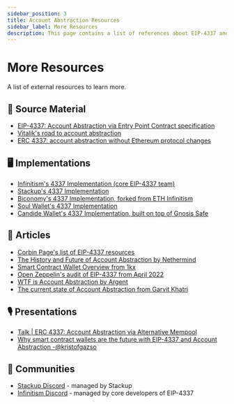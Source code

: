 ```yaml
---
sidebar_position: 3
title: Account Abstraction Resources
sidebar_label: More Resources
description: This page contains a list of references about EIP-4337 and account abstraction, curated by the Stackup team. Find everything you need to get started here!
---
```


# More Resources

A list of external resources to learn more.

<head>
  <meta name="title" content="Account Abstraction Resources | Stackup" />
  <meta name="og:title" content="Account Abstraction Resources | Stackup" />
  <meta name="description" content="This page contains a list of references about EIP-4337 and account abstraction, curated by the Stackup team. Find everything you need to get started here!" />
  <meta name="og:description" content="This page contains a list of references about EIP-4337 and account abstraction, curated by the Stackup team. Find everything you need to get started here!" />
  <meta name="keywords" content="ERC-4337 reference,
    EIP-4337 resources,
    smart contract wallet,
    account abstraction,
    stackup" />
  <meta name="og:keywords" content="ERC-4337 reference,
    EIP-4337 resources,
    smart contract wallet,
    account abstraction,
    stackup" />
</head>

## 📝 Source Material

- [EIP-4337: Account Abstraction via Entry Point Contract specification](https://eips.ethereum.org/EIPS/eip-4337)
- [Vitalik's road to account abstraction](https://notes.ethereum.org/@vbuterin/account_abstraction_roadmap)
- [ERC 4337: account abstraction without Ethereum protocol changes](https://medium.com/infinitism/erc-4337-account-abstraction-without-ethereum-protocol-changes-d75c9d94dc4a)

## 🖥️ Implementations

- [Infinitism's 4337 Implementation (core EIP-4337 team)](https://github.com/eth-infinitism/account-abstraction/tree/develop/contracts)
- [Stackup's 4337 Implementation](https://github.com/stackup-wallet)
- [Biconomy's 4337 Implementation, forked from ETH Infinitism](https://github.com/bcnmy/scw-contracts/tree/master/contracts/smart-contract-wallet/aa-4337)
- [Soul Wallet's 4337 Implementation](https://github.com/proofofsoulprotocol/soul-wallet-contract/blob/main/contracts/SmartWallet.sol)
- [Candide Wallet's 4337 Implementation, built on top of Gnosis Safe](https://github.com/candidelabs/CandideWalletContracts)

## 📰 Articles

- [Corbin Page's list of EIP-4337 resources](https://github.com/PaymagicXYZ/awesome-account-abstraction)
- [The History and Future of Account Abstraction by Nethermind](https://medium.com/nethermind-eth/the-history-and-future-of-account-abstraction-10cb097ebdc8)
- [Smart Contract Wallet Overview from 1kx](https://medium.com/1kxnetwork/wallets-91c7c3457578)
- [Open Zeppelin's audit of EIP-4337 from April 2022](https://blog.openzeppelin.com/eth-foundation-account-abstraction-audit/)
- [WTF is Account Abstraction by Argent](https://www.argent.xyz/blog/wtf-is-account-abstraction/)
- [The current state of Account Abstraction from Garvit Khatri](https://mirror.xyz/0x6C2265693900a68b9c9CBE2d6Eae3bd9336060db/MIThq8Ford5O3b0hDA4LR_tsRteDfazRfpVQXOR3Euk)

## 🎙 Presentations

- [Talk | ERC 4337: Account Abstraction via Alternative Mempool](https://www.youtube.com/watch?v=eyT6WzJmWyc)
- [Why smart contract wallets are the future with EIP-4337 and Account Abstraction -@kristofgazso](https://www.youtube.com/watch?v=LdaoBzwHFkU)

## 💬 Communities

- [Stackup Discord](https://discord.gg/FpXmvKrNed) - managed by Stackup
- [Infinitism Discord](https://discord.gg/4zeTMfSreu) - managed by core developers of EIP-4337

